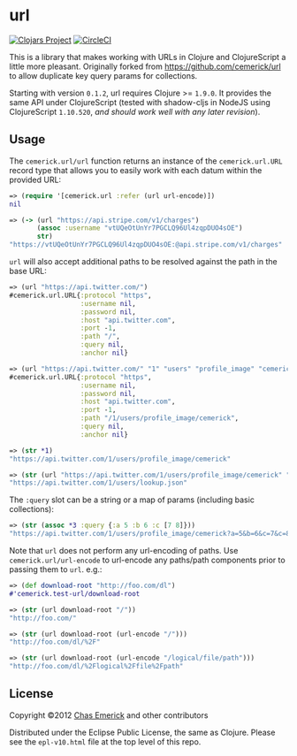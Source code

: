 # url

[![Clojars Project](https://img.shields.io/clojars/v/io.jesi/url.svg)](https://clojars.org/io.jesi/url)
[![CircleCI](https://circleci.com/gh/jesims/url.svg?style=svg)](https://circleci.com/gh/jesims/url)

This is a library that makes working with URLs in Clojure and ClojureScript a little more pleasant. Originally forked
from <https://github.com/cemerick/url> to allow duplicate key query params for collections.

Starting with version `0.1.2`, url requires Clojure >= `1.9.0`. It provides the same API under ClojureScript (tested with
shadow-cljs in NodeJS using ClojureScript `1.10.520`, _and should work well with any later revision_).

## Usage

The `cemerick.url/url` function returns an instance of the `cemerick.url.URL` record type that allows you to easily work
with each datum within the provided URL:

```clojure
=> (require '[cemerick.url :refer (url url-encode)])
nil

=> (-> (url "https://api.stripe.com/v1/charges")
       (assoc :username "vtUQeOtUnYr7PGCLQ96Ul4zqpDUO4sOE")
       str)
"https://vtUQeOtUnYr7PGCLQ96Ul4zqpDUO4sOE:@api.stripe.com/v1/charges"
```

`url` will also accept additional paths to be resolved against the path
in the base URL:

```clojure
=> (url "https://api.twitter.com/")
#cemerick.url.URL{:protocol "https",
                  :username nil,
                  :password nil,
                  :host "api.twitter.com",
                  :port -1,
                  :path "/",
                  :query nil,
                  :anchor nil}

=> (url "https://api.twitter.com/" "1" "users" "profile_image" "cemerick")
#cemerick.url.URL{:protocol "https",
                  :username nil,
                  :password nil,
                  :host "api.twitter.com",
                  :port -1,
                  :path "/1/users/profile_image/cemerick",
                  :query nil,
                  :anchor nil}

=> (str *1)
"https://api.twitter.com/1/users/profile_image/cemerick"

=> (str (url "https://api.twitter.com/1/users/profile_image/cemerick" "../../lookup.json"))
"https://api.twitter.com/1/users/lookup.json"
```

The `:query` slot can be a string or a map of params (including basic collections):

```clojure
=> (str (assoc *3 :query {:a 5 :b 6 :c [7 8]}))
"https://api.twitter.com/1/users/profile_image/cemerick?a=5&b=6&c=7&c=8"
```

Note that `url` does not perform any url-encoding of paths. Use `cemerick.url/url-encode` to url-encode any paths/path
components prior to passing them to `url`. e.g.:

```clojure
=> (def download-root "http://foo.com/dl")
#'cemerick.test-url/download-root

=> (str (url download-root "/"))
"http://foo.com/"

=> (str (url download-root (url-encode "/")))
"http://foo.com/dl/%2F"

=> (str (url download-root (url-encode "/logical/file/path")))
"http://foo.com/dl/%2Flogical%2Ffile%2Fpath"
```

## License

Copyright ©2012 [Chas Emerick](http://cemerick.com) and other contributors

Distributed under the Eclipse Public License, the same as Clojure.
Please see the `epl-v10.html` file at the top level of this repo.
